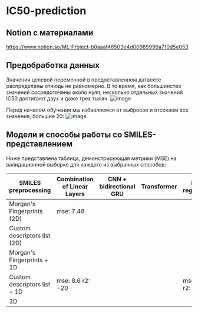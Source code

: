 # IC50-prediction
## Notion с материалами
https://www.notion.so/ML-Project-b0aaaf46503e4d00985996a710d5e053
## Предобработка данных
Значения целевой переменной в предоставленном датасете распределены отнюдь не равномерно. В то время, как большинство значений сосредоточены около нуля, несколько отдельных значений IC50 достигают двух и даже трех тысяч. 
![image](https://github.com/Marrinka/IC50-prediction/assets/90869368/86678763-4602-4cea-99ff-cf4b6331a190)

Перед началом обучения мы избавляемся от выбросов и отсекаем все значения, большие 20:
![image](https://github.com/Marrinka/IC50-prediction/assets/90869368/687d4e62-875d-4b60-b805-d0aae76a6690)

## Модели и способы работы со SMILES-представлением

Ниже представлена таблица, демонстрирующая метрики (MSE) на валидационной выборке для каждого из выбранных способов:

|   SMILES preprocessing       | Combination of Linear Layers | CNN + bidirectional GRU | Transformer | Linear regressioon |    CatBoost
|------------------------------|------------------------------|-------------------------|-------------|--------------------|----------------
| Morgan's Fingerprints (2D)   |    mse: 7.48                 |                         |             |                    |         
| Custom descriptors list (2D) |                              |                         |             |                    |         
| Morgan's Fingerprints + 1D   |                              |                         |             |                    |         
| Custom descriptors list + 1D |    mse: 8.6       r2: -20    |                         |             | mse: 2000 r2: 0.128|                          
|               3D             |                              |                         |             |                    |         
